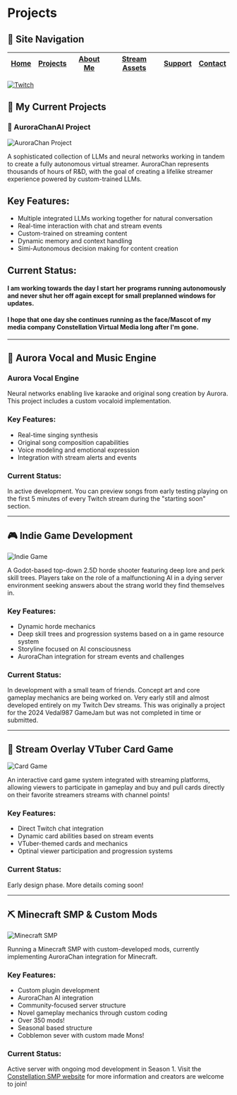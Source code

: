 # Projects

## 📑 Site Navigation

| [Home](README.md) | [Projects](projects.md) | [About Me](about.md) | [Stream Assets](stream-assets.md) | [Support](support.md) | [Contact](contact.md) |
|-------------------|-------------------------|----------------------|----------------------------------|------------------------|------------------------|

[![Twitch](https://img.shields.io/badge/Twitch-9146FF?style=for-the-badge&logo=twitch&logoColor=white)](https://twitch.tv/vegalyraebard)

## 🔭 My Current Projects

### 📡 AuroraChanAI Project

![AuroraChan Project](https://via.placeholder.com/800x400?text=AuroraChan+Project)

A sophisticated collection of LLMs and neural networks working in tandem to create a fully autonomous virtual streamer. AuroraChan represents thousands of hours of R&D, with the goal of creating a lifelike streamer experience powered by custom-trained LLMs.

## Key Features:
- Multiple integrated LLMs working together for natural conversation
- Real-time interaction with chat and stream events
- Custom-trained on streaming content
- Dynamic memory and context handling
- Simi-Autonomous decision making for content creation

## Current Status:

#### I am working towards the day I start her programs running autonomously and never shut her off again except for small preplanned windows for updates.
#### I hope that one day she continues running as the face/Mascot of my media company Constellation Virtual Media long after I'm gone.
---

## 🎵 Aurora Vocal and Music Engine

### Aurora Vocal Engine

Neural networks enabling live karaoke and original song creation by Aurora. This project includes a custom vocaloid implementation.

### Key Features:
- Real-time singing synthesis
- Original song composition capabilities
- Voice modeling and emotional expression
- Integration with stream alerts and events

### Current Status:
In active development. You can preview songs from early testing playing on the first 5 minutes of every Twitch stream during the "starting soon" section.

---

## 🎮 Indie Game Development

![Indie Game](https://via.placeholder.com/800x400?text=Indie+Game)

A Godot-based top-down 2.5D horde shooter featuring deep lore and perk skill trees. Players take on the role of a malfunctioning AI in a dying server environment seeking answers about the strang world they find themselves in.

### Key Features:
- Dynamic horde mechanics
- Deep skill trees and progression systems based on a in game resource system
- Storyline focused on AI consciousness
- AuroraChan integration for stream events and challenges

### Current Status:
In development with a small team of friends. Concept art and core gameplay mechanics are being worked on. Very early still and almost developed entirely on my Twitch Dev streams. This was originally a project for the 2024 Vedal987 GameJam but was not completed in time or submitted.

---

## 🎲 Stream Overlay VTuber Card Game

![Card Game](https://via.placeholder.com/800x400?text=Stream+Card+Game)

An interactive card game system integrated with streaming platforms, allowing viewers to participate in gameplay and buy and pull cards directly on their favorite streamers streams with channel points!

### Key Features:
- Direct Twitch chat integration
- Dynamic card abilities based on stream events
- VTuber-themed cards and mechanics
- Optinal viewer participation and progression systems

### Current Status:
Early design phase. More details coming soon!

---

## ⛏️ Minecraft SMP & Custom Mods

![Minecraft SMP](https://via.placeholder.com/800x400?text=Constellation+SMP)

Running a Minecraft SMP with custom-developed mods, currently implementing AuroraChan integration for Minecraft.

### Key Features:
- Custom plugin development
- AuroraChan AI integration
- Community-focused server structure
- Novel gameplay mechanics through custom coding
- Over 350 mods!
- Seasonal based structure
- Cobblemon sever with custom made Mons!

### Current Status:
Active server with ongoing mod development in Season 1. Visit the [Constellation SMP website](https://smp.constellationvirtualmedia.com/) for more information and creators are welcome to join!
